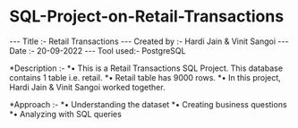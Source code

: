 # SQL-Project-on-Retail-Transactions

--- Title :-        Retail Transactions
--- Created by :-   Hardi Jain & Vinit Sangoi
--- Date :-         20-09-2022
--- Tool used:-     PostgreSQL


*Description :- 
                *• This is a Retail Transactions SQL Project. This database contains 1 table i.e. retail.
		*• Retail table has 9000 rows.
		*• In this project, Hardi Jain & Vinit Sangoi worked together.
		
*Approach :- 
		*• Understanding the dataset
		*• Creating business questions
		*• Analyzing with SQL queries
